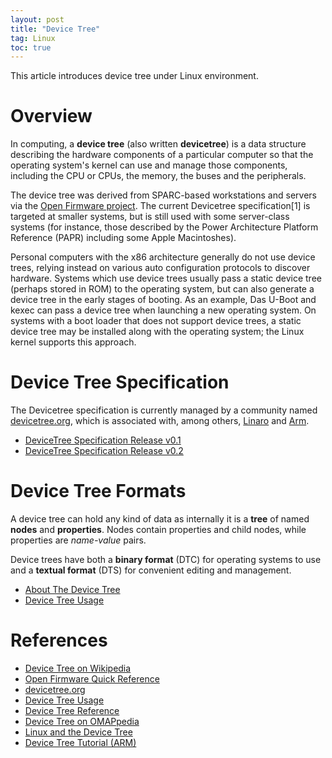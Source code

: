 ```yaml
---
layout: post
title: "Device Tree"
tag: Linux
toc: true
---
```


This article introduces device tree under Linux environment.

<!--more-->

# Overview

In computing, a **device tree** (also written **devicetree**) is a data structure describing the hardware components of a particular computer so that the operating system's kernel can use and manage those components, including the CPU or CPUs, the memory, the buses and the peripherals.

The device tree was derived from SPARC-based workstations and servers via the [Open Firmware project](https://web.archive.org/web/20110610141437/http://playground.sun.com/1275/home.html). The current Devicetree specification[1] is targeted at smaller systems, but is still used with some server-class systems (for instance, those described by the Power Architecture Platform Reference (PAPR) including some Apple Macintoshes).

Personal computers with the x86 architecture generally do not use device trees, relying instead on various auto configuration protocols to discover hardware. Systems which use device trees usually pass a static device tree (perhaps stored in ROM) to the operating system, but can also generate a device tree in the early stages of booting. As an example, Das U-Boot and kexec can pass a device tree when launching a new operating system. On systems with a boot loader that does not support device trees, a static device tree may be installed along with the operating system; the Linux kernel supports this approach.

# Device Tree Specification

The Devicetree specification is currently managed by a community named [devicetree.org](https://www.devicetree.org/), which is associated with, among others, [Linaro](https://www.linaro.org/) and [Arm](https://www.arm.com/).

* [DeviceTree Specification Release v0.1](/docs/devicetree-specification-v0.1-20160524.pdf)
* [DeviceTree Specification Release v0.2](/docs/devicetree-specification-changebars-v0.2.pdf)

# Device Tree Formats

A device tree can hold any kind of data as internally it is a **tree** of named **nodes** and **properties**. Nodes contain properties and child nodes, while properties are *name-value* pairs.

Device trees have both a **binary format** (DTC) for operating systems to use and a **textual format** (DTS) for convenient editing and management.

* [About The Device Tree](/docs/About_The_Device_Tree.pdf)
* [Device Tree Usage](http://www.devicetree.org/Device_Tree_Usage)

# References

* [Device Tree on Wikipedia](https://en.wikipedia.org/wiki/Device_tree)
* [Open Firmware Quick Reference](http://www.firmworks.com/QuickRef.html)
* [devicetree.org](https://www.devicetree.org/)
* [Device Tree Usage](http://www.devicetree.org/Device_Tree_Usage)
* [Device Tree Reference](https://elinux.org/Device_Tree_Reference)
* [Device Tree on OMAPpedia](http://omappedia.org/wiki/Device_Tree)
* [Linux and the Device Tree](https://www.kernel.org/doc/Documentation/devicetree/usage-model.txt)
* [Device Tree Tutorial (ARM)](https://saurabhsengarblog.wordpress.com/2015/11/28/device-tree-tutorial-arm/)
